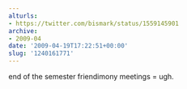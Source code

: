 ```yaml
---
alturls:
- https://twitter.com/bismark/status/1559145901
archive:
- 2009-04
date: '2009-04-19T17:22:51+00:00'
slug: '1240161771'
---
```


end of the semester friendimony meetings = ugh.

